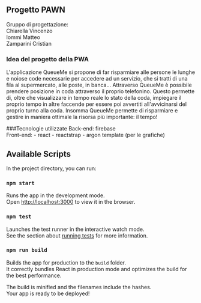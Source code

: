 ## Progetto PAWN 
Gruppo di progettazione:<br>
Chiarella Vincenzo<br>
Iommi Matteo<br>
Zamparini Cristian<br>

### Idea del progetto della PWA
L'applicazione QueueMe si propone di far risparmiare alle persone le lunghe e noiose code necessarie per accedere ad un servizio, che si tratti di una fila al supermercato, alle poste, in banca...
Attraverso QueueMe è possibile prendere posizione in coda attraverso il proprio telefonino.
Questo permette di, oltre che visualizzare in tempo reale lo stato della coda, impiegare il proprio tempo in altre faccende per essere poi avvertiti all'avvicinarsi del proprio turno alla coda.
Insomma QueueMe permette di risparmiare e gestire in maniera ottimale la risorsa più importante: il tempo!<br>

###Tecnologie utilizzate
Back-end: firebase<br>
Front-end: - react
           - reactstrap
           - argon template (per le grafiche)


## Available Scripts

In the project directory, you can run:
### `npm start`

Runs the app in the development mode.<br>
Open [http://localhost:3000](http://localhost:3000) to view it in the browser.

### `npm test`

Launches the test runner in the interactive watch mode.<br>
See the section about [running tests](https://facebook.github.io/create-react-app/docs/running-tests) for more information.

### `npm run build`

Builds the app for production to the `build` folder.<br>
It correctly bundles React in production mode and optimizes the build for the best performance.

The build is minified and the filenames include the hashes.<br>
Your app is ready to be deployed!


